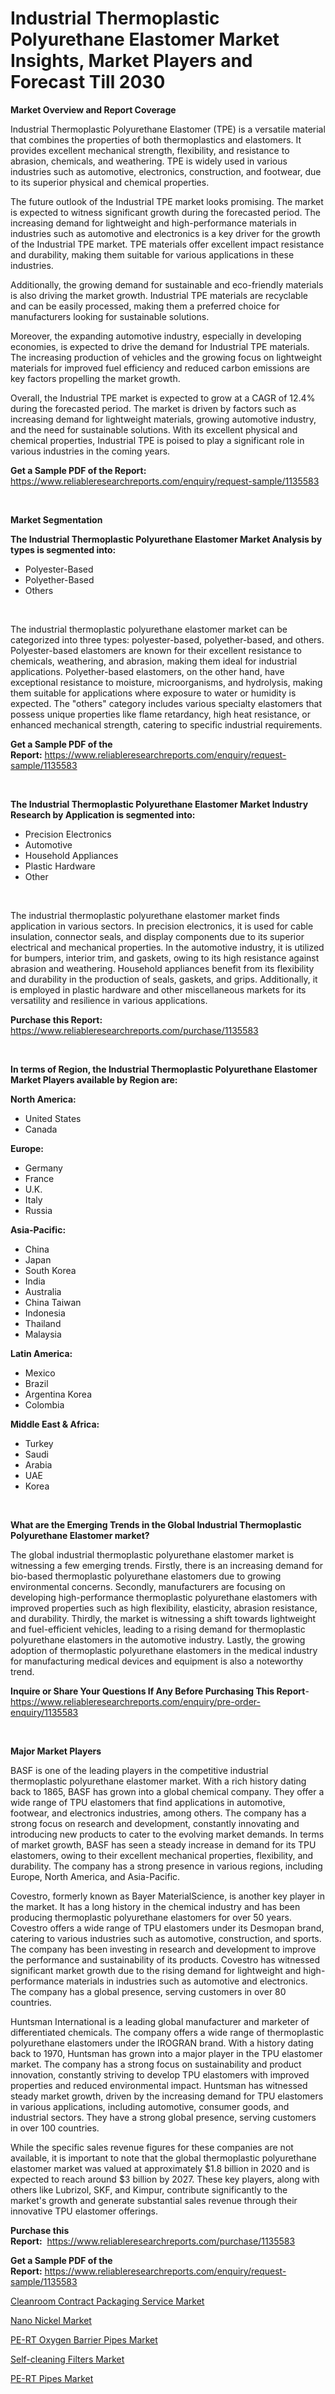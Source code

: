<p><h1>Industrial Thermoplastic Polyurethane Elastomer Market Insights, Market Players and Forecast Till 2030</h1></p><p><strong>Market Overview and Report Coverage</strong></p>
<p><p>Industrial Thermoplastic Polyurethane Elastomer (TPE) is a versatile material that combines the properties of both thermoplastics and elastomers. It provides excellent mechanical strength, flexibility, and resistance to abrasion, chemicals, and weathering. TPE is widely used in various industries such as automotive, electronics, construction, and footwear, due to its superior physical and chemical properties.</p><p>The future outlook of the Industrial TPE market looks promising. The market is expected to witness significant growth during the forecasted period. The increasing demand for lightweight and high-performance materials in industries such as automotive and electronics is a key driver for the growth of the Industrial TPE market. TPE materials offer excellent impact resistance and durability, making them suitable for various applications in these industries.</p><p>Additionally, the growing demand for sustainable and eco-friendly materials is also driving the market growth. Industrial TPE materials are recyclable and can be easily processed, making them a preferred choice for manufacturers looking for sustainable solutions.</p><p>Moreover, the expanding automotive industry, especially in developing economies, is expected to drive the demand for Industrial TPE materials. The increasing production of vehicles and the growing focus on lightweight materials for improved fuel efficiency and reduced carbon emissions are key factors propelling the market growth.</p><p>Overall, the Industrial TPE market is expected to grow at a CAGR of 12.4% during the forecasted period. The market is driven by factors such as increasing demand for lightweight materials, growing automotive industry, and the need for sustainable solutions. With its excellent physical and chemical properties, Industrial TPE is poised to play a significant role in various industries in the coming years.</p></p>
<p><strong>Get a Sample PDF of the Report:</strong> <a href="https://www.reliableresearchreports.com/enquiry/request-sample/1135583">https://www.reliableresearchreports.com/enquiry/request-sample/1135583</a></p>
<p>&nbsp;</p>
<p><strong>Market Segmentation</strong></p>
<p><strong>The Industrial Thermoplastic Polyurethane Elastomer Market Analysis by types is segmented into:</strong></p>
<p><ul><li>Polyester-Based</li><li>Polyether-Based</li><li>Others</li></ul></p>
<p>&nbsp;</p>
<p><p>The industrial thermoplastic polyurethane elastomer market can be categorized into three types: polyester-based, polyether-based, and others. Polyester-based elastomers are known for their excellent resistance to chemicals, weathering, and abrasion, making them ideal for industrial applications. Polyether-based elastomers, on the other hand, have exceptional resistance to moisture, microorganisms, and hydrolysis, making them suitable for applications where exposure to water or humidity is expected. The "others" category includes various specialty elastomers that possess unique properties like flame retardancy, high heat resistance, or enhanced mechanical strength, catering to specific industrial requirements.</p></p>
<p><strong>Get a Sample PDF of the Report:</strong>&nbsp;<a href="https://www.reliableresearchreports.com/enquiry/request-sample/1135583">https://www.reliableresearchreports.com/enquiry/request-sample/1135583</a></p>
<p>&nbsp;</p>
<p><strong>The Industrial Thermoplastic Polyurethane Elastomer Market Industry Research by Application is segmented into:</strong></p>
<p><ul><li>Precision Electronics</li><li>Automotive</li><li>Household Appliances</li><li>Plastic Hardware</li><li>Other</li></ul></p>
<p>&nbsp;</p>
<p><p>The industrial thermoplastic polyurethane elastomer market finds application in various sectors. In precision electronics, it is used for cable insulation, connector seals, and display components due to its superior electrical and mechanical properties. In the automotive industry, it is utilized for bumpers, interior trim, and gaskets, owing to its high resistance against abrasion and weathering. Household appliances benefit from its flexibility and durability in the production of seals, gaskets, and grips. Additionally, it is employed in plastic hardware and other miscellaneous markets for its versatility and resilience in various applications.</p></p>
<p><strong>Purchase this Report:</strong>&nbsp; <a href="https://www.reliableresearchreports.com/purchase/1135583">https://www.reliableresearchreports.com/purchase/1135583</a></p>
<p>&nbsp;</p>
<p><strong>In terms of Region, the Industrial Thermoplastic Polyurethane Elastomer Market Players available by Region are:</strong></p>
<p>
    <p> <strong> North America: </strong>
        <ul>
            <li>United States</li>
            <li>Canada</li>
        </ul>
        </p> 
    <p> <strong> Europe: </strong>
        <ul>
            <li>Germany</li>
            <li>France</li>
            <li>U.K.</li>
            <li>Italy</li>
            <li>Russia</li>
        </ul>
        </p> 
    <p> <strong> Asia-Pacific: </strong>
        <ul>
            <li>China</li>
            <li>Japan</li>
            <li>South Korea</li>
            <li>India</li>
            <li>Australia</li>
            <li>China Taiwan</li>
            <li>Indonesia</li>
            <li>Thailand</li>
            <li>Malaysia</li>
        </ul>
        </p> 
    <p> <strong> Latin America: </strong>
        <ul>
            <li>Mexico</li>
            <li>Brazil</li>
            <li>Argentina Korea</li>
            <li>Colombia</li>
        </ul>
        </p> 
    <p> <strong> Middle East & Africa: </strong>
        <ul>
            <li>Turkey</li>
            <li>Saudi</li>
            <li>Arabia</li>
            <li>UAE</li>
            <li>Korea</li>
        </ul>
    </p>
    </p>
<p>&nbsp;</p>
<p><strong>What are the Emerging Trends in the Global Industrial Thermoplastic Polyurethane Elastomer market?</strong></p>
<p><p>The global industrial thermoplastic polyurethane elastomer market is witnessing a few emerging trends. Firstly, there is an increasing demand for bio-based thermoplastic polyurethane elastomers due to growing environmental concerns. Secondly, manufacturers are focusing on developing high-performance thermoplastic polyurethane elastomers with improved properties such as high flexibility, elasticity, abrasion resistance, and durability. Thirdly, the market is witnessing a shift towards lightweight and fuel-efficient vehicles, leading to a rising demand for thermoplastic polyurethane elastomers in the automotive industry. Lastly, the growing adoption of thermoplastic polyurethane elastomers in the medical industry for manufacturing medical devices and equipment is also a noteworthy trend.</p></p>
<p><strong>Inquire or Share Your Questions If Any Before Purchasing This Report</strong>- <a href="https://www.reliableresearchreports.com/enquiry/pre-order-enquiry/1135583">https://www.reliableresearchreports.com/enquiry/pre-order-enquiry/1135583</a></p>
<p>&nbsp;</p>
<p><strong>Major Market Players</strong></p>
<p><p>BASF is one of the leading players in the competitive industrial thermoplastic polyurethane elastomer market. With a rich history dating back to 1865, BASF has grown into a global chemical company. They offer a wide range of TPU elastomers that find applications in automotive, footwear, and electronics industries, among others. The company has a strong focus on research and development, constantly innovating and introducing new products to cater to the evolving market demands. In terms of market growth, BASF has seen a steady increase in demand for its TPU elastomers, owing to their excellent mechanical properties, flexibility, and durability. The company has a strong presence in various regions, including Europe, North America, and Asia-Pacific.</p><p>Covestro, formerly known as Bayer MaterialScience, is another key player in the market. It has a long history in the chemical industry and has been producing thermoplastic polyurethane elastomers for over 50 years. Covestro offers a wide range of TPU elastomers under its Desmopan brand, catering to various industries such as automotive, construction, and sports. The company has been investing in research and development to improve the performance and sustainability of its products. Covestro has witnessed significant market growth due to the rising demand for lightweight and high-performance materials in industries such as automotive and electronics. The company has a global presence, serving customers in over 80 countries.</p><p>Huntsman International is a leading global manufacturer and marketer of differentiated chemicals. The company offers a wide range of thermoplastic polyurethane elastomers under the IROGRAN brand. With a history dating back to 1970, Huntsman has grown into a major player in the TPU elastomer market. The company has a strong focus on sustainability and product innovation, constantly striving to develop TPU elastomers with improved properties and reduced environmental impact. Huntsman has witnessed steady market growth, driven by the increasing demand for TPU elastomers in various applications, including automotive, consumer goods, and industrial sectors. They have a strong global presence, serving customers in over 100 countries.</p><p>While the specific sales revenue figures for these companies are not available, it is important to note that the global thermoplastic polyurethane elastomer market was valued at approximately $1.8 billion in 2020 and is expected to reach around $3 billion by 2027. These key players, along with others like Lubrizol, SKF, and Kimpur, contribute significantly to the market's growth and generate substantial sales revenue through their innovative TPU elastomer offerings.</p></p>
<p><strong>Purchase this Report:</strong>&nbsp;&nbsp;<a href="https://www.reliableresearchreports.com/purchase/1135583">https://www.reliableresearchreports.com/purchase/1135583</a></p>
<p></p>
<p><strong>Get a Sample PDF of the Report:</strong>&nbsp;<a href="https://www.reliableresearchreports.com/enquiry/request-sample/1135583">https://www.reliableresearchreports.com/enquiry/request-sample/1135583</a></p>
<p><p><a href="https://github.com/lbird53714/Market-Research-Report-List-1/blob/main/cleanroom-contract-packaging-service-market.md">Cleanroom Contract Packaging Service Market</a></p><p><a href="https://medium.com/@fosterfahey1016/nano-nickel-market-report-reveals-the-latest-trends-and-growth-opportunities-of-this-market-780dc4ed69df">Nano Nickel Market</a></p><p><a href="https://www.linkedin.com/pulse/pe-rt-oxygen-barrier-pipes-market-insights-players-forecast/">PE-RT Oxygen Barrier Pipes Market</a></p><p><a href="https://medium.com/@joanacasper19/decoding-self-cleaning-filters-market-metrics-market-share-trends-and-growth-patterns-b20a9ed0bb3b">Self-cleaning Filters Market</a></p><p><a href="https://www.linkedin.com/pulse/pe-rt-pipes-market-share-amp-new-trends-analysis-report-type/">PE-RT Pipes Market</a></p></p>